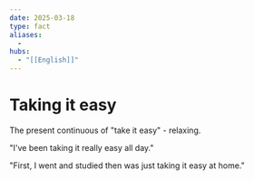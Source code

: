 ```yaml
---
date: 2025-03-18
type: fact
aliases:
  -
hubs:
  - "[[English]]"
---
```


# Taking it easy

The present continuous of "take it easy" - relaxing.

"I've been taking it really easy all day."

"First, I went and studied then was just taking it easy at home."


